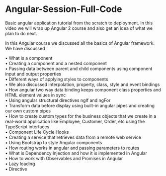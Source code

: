# Angular-Session-Full-Code
Basic angular application tutorial from  the scratch to deployment.
In this video we will wrap up Angular 2 course and also get an idea of what we plan to do next. 


In this Angular course we discussed all the basics of Angular framework. We have discussed 

•	What is a component<br/>
•	Creating a component and a nested component<br/>
•	Passing data between parent and child components using component input and output properties<br/>
•	Different ways of applying styles to components<br/>
•	We also discussed interpolation, property, class, style and event bindings<br/>
•	How angular two way data binding keeps component class properties and HTML element values in sync<br/>
•	Using angular structural directives ngIf and ngFor<br/>
•	Transform data before display using built-in angular pipes and creating our own custom pipes<br/>
•	How to create custom types for the business objects that we create in a real-world application like Employee, Customer, Order, etc using the TypeScript interfaces<br/>
•	Component Life Cycle Hooks<br/>
•	Creating a service that retrieves data from a remote web service<br/>
•	Using Bootstrap to style Angular components<br/>
•	How routing works in angular and passing parameters to routes<br/>
•	What is Dependency Injection and how it is implemented in Angular<br/>
•	How to work with Observables and Promises in Angular<br/>
•	Lazy loading<br/>
•	Directive<br/>
